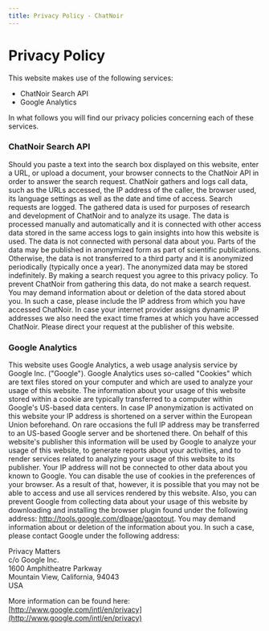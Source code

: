 ```yaml
---
title: Privacy Policy - ChatNoir
---
```


# Privacy Policy
This website makes use of the following services:

- ChatNoir Search API
- Google Analytics

In what follows you will find our privacy policies concerning each of these services.

### ChatNoir Search API

Should you paste a text into the search box displayed on this website, enter a URL, or upload a document, your browser connects to the ChatNoir API in order to answer the search request. ChatNoir gathers and logs call data, such as the URLs accessed, the IP address of the caller, the browser used, its language settings as well as the date and time of access. Search requests are logged. The gathered data is used for purposes of research and development of ChatNoir and to analyze its usage. The data is processed manually and automatically and it is connected with other access data stored in the same access logs to gain insights into how this website is used. The data is not connected with personal data about you. Parts of the data may be published in anonymized form as part of scientific publications. Otherwise, the data is not transferred to a third party and it is anonymized periodically (typically once a year). The anonymized data may be stored indefinitely. By making a search request you agree to this privacy policy. To prevent ChatNoir from gathering this data, do not make a search request. You may demand information about or deletion of the data stored about you. In such a case, please include the IP address from which you have accessed ChatNoir. In case your internet provider assigns dynamic IP addresses we also need the exact time frames at which you have accessed ChatNoir. Please direct your request at the publisher of this website.

### Google Analytics

This website uses Google Analytics, a web usage analysis service by Google Inc. ("Google"). Google Analytics uses so-called "Cookies" which are text files stored on your computer and which are used to analyze your usage of this website. The information about your usage of this website stored within a cookie are typically transferred to a computer within Google's US-based data centers. In case IP anonymization is activated on this website your IP address is shortened on a server within the European Union beforehand. On rare occasions the full IP address may be transferred to an US-based Google server and be shortened there. On behalf of this website's publisher this information will be used by Google to analyze your usage of this website, to generate reports about your activities, and to render services related to analyzing your usage of this website to its publisher. Your IP address will not be connected to other data about you known to Google. You can disable the use of cookies in the preferences of your browser. As a result of that, however, it is possible that you may not be able to access and use all services rendered by this website. Also, you can prevent Google from collecting data about your usage of this website by downloading and installing the browser plugin found under the following address: http://tools.google.com/dlpage/gaoptout. You may demand information about or deletion of the information about you. In such a case, please contact Google under the following address:

Privacy Matters\
c/o Google Inc.\
1600 Amphitheatre Parkway\
Mountain View, California, 94043\
USA

More information can be found here: [http://www.google.com/intl/en/privacy](http://www.google.com/intl/en/privacy)
